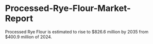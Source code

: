 # Processed-Rye-Flour-Market-Report
 Processed Rye Flour is estimated to rise to $826.6 million by 2035 from $400.9 million of 2024. 
